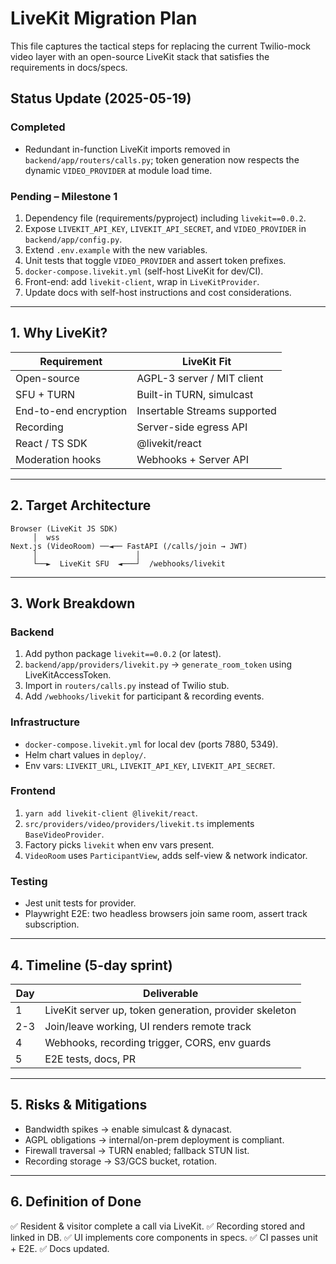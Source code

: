 # LiveKit Migration Plan

This file captures the tactical steps for replacing the current Twilio-mock video layer with an open-source LiveKit stack that satisfies the requirements in docs/specs.
## Status Update (2025-05-19)
### Completed
- Redundant in-function LiveKit imports removed in `backend/app/routers/calls.py`; token generation now respects the dynamic `VIDEO_PROVIDER` at module load time.

### Pending – Milestone 1
1. Dependency file (requirements/pyproject) including `livekit==0.0.2`.
2. Expose `LIVEKIT_API_KEY`, `LIVEKIT_API_SECRET`, and `VIDEO_PROVIDER` in `backend/app/config.py`.
3. Extend `.env.example` with the new variables.
4. Unit tests that toggle `VIDEO_PROVIDER` and assert token prefixes.
5. `docker-compose.livekit.yml` (self-host LiveKit for dev/CI).
6. Front-end: add `livekit-client`, wrap in `LiveKitProvider`.
7. Update docs with self-host instructions and cost considerations.


---
## 1. Why LiveKit?
| Requirement | LiveKit Fit |
|-------------|-------------|
| Open-source | AGPL-3 server / MIT client |
| SFU + TURN  | Built-in TURN, simulcast |
| End-to-end encryption | Insertable Streams supported |
| Recording   | Server-side egress API |
| React / TS SDK | @livekit/react |
| Moderation hooks | Webhooks + Server API |

---
## 2. Target Architecture
```
Browser (LiveKit JS SDK)
     │  wss
Next.js (VideoRoom) ──◄── FastAPI (/calls/join → JWT)
     │                      │
     └──►  LiveKit SFU  ◄───┘  /webhooks/livekit
```

---
## 3. Work Breakdown
### Backend
1. Add python package `livekit==0.0.2` (or latest).
2. `backend/app/providers/livekit.py` → `generate_room_token` using LiveKitAccessToken.
3. Import in `routers/calls.py` instead of Twilio stub.
4. Add `/webhooks/livekit` for participant & recording events.

### Infrastructure
* `docker-compose.livekit.yml` for local dev (ports 7880, 5349).
* Helm chart values in `deploy/`.
* Env vars: `LIVEKIT_URL`, `LIVEKIT_API_KEY`, `LIVEKIT_API_SECRET`.

### Frontend
1. `yarn add livekit-client @livekit/react`.
2. `src/providers/video/providers/livekit.ts` implements `BaseVideoProvider`.
3. Factory picks `livekit` when env vars present.
4. `VideoRoom` uses `ParticipantView`, adds self-view & network indicator.

### Testing
* Jest unit tests for provider.
* Playwright E2E: two headless browsers join same room, assert track subscription.

---
## 4. Timeline (5-day sprint)
| Day | Deliverable |
|-----|-------------|
| 1 | LiveKit server up, token generation, provider skeleton |
| 2-3 | Join/leave working, UI renders remote track |
| 4 | Webhooks, recording trigger, CORS, env guards |
| 5 | E2E tests, docs, PR |

---
## 5. Risks & Mitigations
* Bandwidth spikes → enable simulcast & dynacast.
* AGPL obligations → internal/on-prem deployment is compliant.
* Firewall traversal → TURN enabled; fallback STUN list.
* Recording storage → S3/GCS bucket, rotation.

---
## 6. Definition of Done
✅ Resident & visitor complete a call via LiveKit.
✅ Recording stored and linked in DB.
✅ UI implements core components in specs.
✅ CI passes unit + E2E.
✅ Docs updated.
